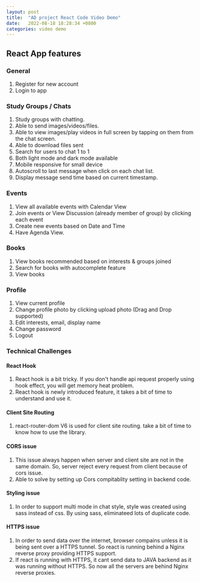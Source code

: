 ```yaml
---
layout: post
title:  "AD project React Code Video Demo"
date:   2022-08-18 18:28:34 +0800
categories: video demo
---
```


## React App features


### General
1. Register for new account
2. Login to app

### Study Groups / Chats

1. Study groups with chatting.
2. Able to send images/videos/files.
3. Able to view images/play videos in full screen by tapping on them from the chat screen.
4. Able to download files sent
5. Search for users to chat 1 to 1
6. Both light mode and dark mode available
7. Mobile responsive for small device
8. Autoscroll to last message when click on each chat list.
9. Display message send time based on current timestamp.

### Events
1. View all available events with Calendar View
2. Join events or View Discussion (already member of group) by clicking each event
3. Create new events based on Date and Time
4. Have Agenda View.

### Books
1. View books recommended based on interests & groups joined
2. Search for books with autocomplete feature
3. View books

### Profile
1. View current profile
2. Change profile photo by clicking upload photo (Drag and Drop supported)
3. Edit interests, email, display name
4. Change password
5. Logout


### Technical Challenges

#### React Hook
1. React hook is a bit tricky. If you don't handle api request properly using hook effect, you will get memory heat problem.
2. React hook is newly introduced feature, it takes a bit of time to understand and use it.

#### Client Site Routing
1. react-router-dom V6 is used for client site routing. take a bit of time to know how to use the library.

#### CORS issue
1. This issue always happen when server and client site are not in the same domain. So, server reject every request from client because of cors issue.
2. Able to solve by setting up Cors compitablity setting in backend code.

#### Styling issue
1. In order to support multi mode in chat style, style was created using sass instead of css. By using sass, eliminateed lots of duplicate code.

#### HTTPS issue
1. In order to send data over the internet, browser compains unless it is being sent over a HTTPS tunnel. So react is running behind a Nginx reverse proxy providing HTTPS support.
2. If react is running with HTTPS, it cant send data to JAVA backend as it was running without HTTPS. So now all the servers are behind Nginx reverse proxies.

<p>&nbsp;</p>

<p>&nbsp;</p>
